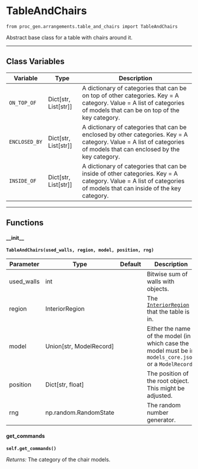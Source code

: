 # TableAndChairs

`from proc_gen.arrangements.table_and_chairs import TableAndChairs`

Abstract base class for a table with chairs around it.

***

## Class Variables

| Variable | Type | Description |
| --- | --- | --- |
| `ON_TOP_OF` | Dict[str, List[str]] | A dictionary of categories that can be on top of other categories. Key = A category. Value = A list of categories of models that can be on top of the key category. |
| `ENCLOSED_BY` | Dict[str, List[str]] | A dictionary of categories that can be enclosed by other categories. Key = A category. Value = A list of categories of models that can enclosed by the key category. |
| `INSIDE_OF` | Dict[str, List[str]] | A dictionary of categories that can be inside of other categories. Key = A category. Value = A list of categories of models that can inside of the key category. |

***

## Functions

#### \_\_init\_\_

**`TableAndChairs(used_walls, region, model, position, rng)`**

| Parameter | Type | Default | Description |
| --- | --- | --- | --- |
| used_walls |  int |  | Bitwise sum of walls with objects. |
| region |  InteriorRegion |  | The [`InteriorRegion`](../../scene_data/interior_region.md) that the table is in. |
| model |  Union[str, ModelRecord] |  | Either the name of the model (in which case the model must be in `models_core.json` or a `ModelRecord`. |
| position |  Dict[str, float] |  | The position of the root object. This might be adjusted. |
| rng |  np.random.RandomState |  | The random number generator. |

#### get_commands

**`self.get_commands()`**

_Returns:_  The category of the chair models.

